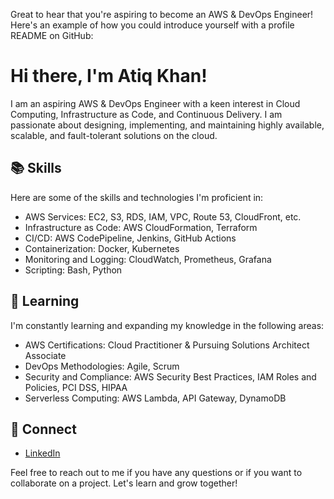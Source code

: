 Great to hear that you're aspiring to become an AWS & DevOps Engineer! Here's an example of how you could introduce yourself with a profile README on GitHub:

# Hi there, I'm Atiq Khan!

I am an aspiring AWS & DevOps Engineer with a keen interest in Cloud Computing, Infrastructure as Code, and Continuous Delivery. I am passionate about designing, implementing, and maintaining highly available, scalable, and fault-tolerant solutions on the cloud.

## 📚 Skills

Here are some of the skills and technologies I'm proficient in:

- AWS Services: EC2, S3, RDS, IAM, VPC, Route 53, CloudFront, etc.
- Infrastructure as Code: AWS CloudFormation, Terraform
- CI/CD: AWS CodePipeline, Jenkins, GitHub Actions
- Containerization: Docker, Kubernetes
- Monitoring and Logging: CloudWatch, Prometheus, Grafana
- Scripting: Bash, Python

## 🌱 Learning

I'm constantly learning and expanding my knowledge in the following areas:

- AWS Certifications: Cloud Practitioner & Pursuing Solutions Architect Associate
- DevOps Methodologies: Agile, Scrum
- Security and Compliance: AWS Security Best Practices, IAM Roles and Policies, PCI DSS, HIPAA
- Serverless Computing: AWS Lambda, API Gateway, DynamoDB

## 🔗 Connect

- [LinkedIn]([(https://www.linkedin.com/in/atiqahmad-khan-9022/)])

Feel free to reach out to me if you have any questions or if you want to collaborate on a project. Let's learn and grow together!

